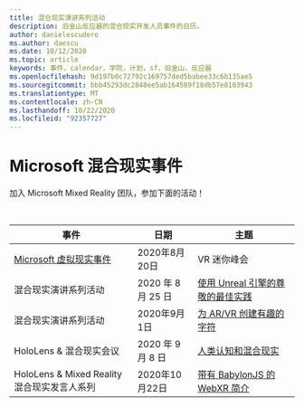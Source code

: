 ```yaml
---
title: 混合现实演讲系列活动
description: 旧金山反应器的混合现实开发人员事件的日历。
author: danielescudero
ms.author: daescu
ms.date: 10/12/2020
ms.topic: article
keywords: 事件，calendar，学院，计划，sf，旧金山，反应器
ms.openlocfilehash: 9d197b0c72792c169757ded5babee33c6b135ae5
ms.sourcegitcommit: bbb45293dc2848ee5ab164589f18db57e8103943
ms.translationtype: MT
ms.contentlocale: zh-CN
ms.lasthandoff: 10/22/2020
ms.locfileid: "92357727"
---
```

# <a name="microsoft-mixed-reality-events"></a>Microsoft 混合现实事件

加入 Microsoft Mixed Reality 团队，参加下面的活动！

<br>

|事件|日期|主题|
|-------------|-------------|-----|
| [Microsoft 虚拟现实事件](https://www.meetup.com/hololens-mr/events/272364822/)|2020年8月20日|VR 迷你峰会|
| 混合现实演讲系列活动|2020 年 8 月 25 日|[使用 Unreal 引擎的尊敬的最佳实践](https://channel9.msdn.com/Shows/Docs-Mixed-Reality/Tips-and-Best-Practices-for-using-UE4-in-MR)|
| 混合现实演讲系列活动|2020年9月1日|[为 AR/VR 创建有趣的字符](https://channel9.msdn.com/Shows/Docs-Mixed-Reality/Creating-Entertaining-Characters-for-Mixed-Reality)|
| HoloLens & 混合现实会议|2020 年 9 月 8 日|[人类认知和混合现实](https://channel9.msdn.com/Shows/Docs-Mixed-Reality/Human-Perception-and-Mixed-Reality)|
| HoloLens & Mixed Reality 混合现实发言人系列|2020年10月22日|[带有 BabylonJS 的 WebXR 简介](https://www.meetup.com/hololens-mr/events/274042144/)|


